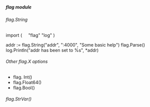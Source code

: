 ##### flag module

###### flag.String

import (
    "flag"
    "log"
)

addr := flag.String("addr", ":4000", "Some basic help")
flag.Parse()
log.Println("addr has been set to %s", *addr)

###### Other flag.X options

- flag.    Int()
- flag.Float64()
- flag.Bool()

###### flag.StrVar()
